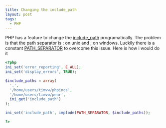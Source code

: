 ```yaml
---
title: Changing the include_path
layout: post
tags:
  - PHP
---
```

PHP has a feature to change the [include_path](http://www.php.net/manual/en/ini.core.php#ini.include-path) programatically. The problem is that the path separator is : on unix and ; on windows. Luckily there is a constant [PATH_SEPARATOR](http://www.php.net/manual/en/reserved.constants.php) to overcome this issue. Here is how i would do it

```php
<?php
ini_set('error_reporting', E_ALL);
ini_set('display_errors', TRUE);

$include_paths = array(
  '.',
  '/home/users/timvw/phpincs',
  '/home/users/timvw/pear',
  ini_get('include_path')
);

ini_set('include_path', implode(PATH_SEPARATOR, $include_paths));

?>
```
